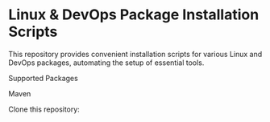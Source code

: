 <h1>Linux & DevOps Package Installation Scripts</h1>

This repository provides convenient installation scripts for various Linux and DevOps packages, automating the setup of essential tools.

Supported Packages

Maven

Clone this repository:
